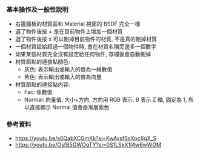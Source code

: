 ### 基本操作及一般性說明
- 右邊面板的材質區和 Material 視窗的 BSDF 完全一樣
- 選了物件後按 + 是在目前物件上增加一個材質
- 選了物件後按 x 可以刪掉目前物件的材質, 不是真的刪掉材質
- 一個材質設給超過一個物件時, 會在材質名稱旁邊多一個數字
- 如果某個材質完全沒有設定給任何物件, 存檔後會自動刪掉
- 材質節點的連接點顏色:
  - 灰色: 表示輸出或輸入的值為一維數值
  - 紫色: 表示輸出或輸入的值為向量
- 材質節點的連接點內容:
  - Fac: 係數值
  - Normal: 向量值, 大小+方向, 方向用 RGB 表示, B 表示 Z 軸, 固定為 1, 所以直接顯示 Normal 值會是漸層紫色

 
### 參考資料
- https://youtu.be/s6QabXCGmKk?si=KwAvsfSsXpc6qX_S
- https://youtu.be/OsfB5GWOgTY?si=0S1LSkX1I4w6wWOM
